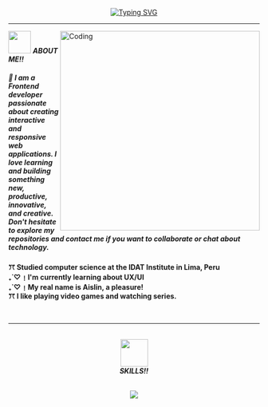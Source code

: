 <p align="center">
<a href="https://git.io/typing-svg">
  <img src="https://readme-typing-svg.demolab.com?font=Fugaz+One&size=35&duration=3500&pause=300&color=fabee5&center=true&vCenter=true&width=600&lines=Hi%2C+I+am+Lin%CB%99%E1%B5%95%CB%99;Welcome+to+My+GitHub+Profile!" alt="Typing SVG" />
</a>
</p>
  <hr>
<img align="right" alt="Coding" width="400" src="https://i.giphy.com/media/v1.Y2lkPTc5MGI3NjExanNpNTR4a2R4bmlnZmozeTVoMWsyMjkyNjRwNXIzbzdnczZzZG9reSZlcD12MV9pbnRlcm5hbF9naWZfYnlfaWQmY3Q9Zw/DBy2syOJWxNWESbJAy/giphy.gif">

  
  
<img src="https://i.giphy.com/media/v1.Y2lkPTc5MGI3NjExOWdiYjczZ21yY3RjZGlmMmpoODJjMjMzZ21lNWY5NGZmbHZjMzk0MCZlcD12MV9pbnRlcm5hbF9naWZfYnlfaWQmY3Q9cw/1HEfctM48fTSanADqj/giphy.gif" width="45" /> <b><i>ABOUT ME!!</i></b>
<h5>🌸 I am a Frontend developer passionate about creating interactive and responsive web applications. I love learning and building something new, productive, innovative, and creative. Don't hesitate to explore my repositories and contact me if you want to collaborate or chat about technology.

</h5>
<p><b> ꔫ Studied computer science at the IDAT Institute in Lima, Peru</br>
 ₊˙♡﹗I'm currently learning about UX/UI</br>
 ₊˙♡﹗My real name is Aislin, a pleasure!</br>
ꔫ I like playing video games and watching series.</b></p>

<br>
<hr>
<br>
<div align="center">
<img src="https://i.giphy.com/media/v1.Y2lkPTc5MGI3NjExcnFtemNqeHhwd29iejlhcXBrdjZqdTA4emQ0YjI5cXY5bHdzY2l4diZlcD12MV9pbnRlcm5hbF9naWZfYnlfaWQmY3Q9cw/EGNi09y1CXeyA/giphy.gif" width="55" /><BR> <b><i>SKILLS!!</i></b>
</div>
</br>

<p align="center">
  <a href="https://skillicons.dev">
    <img src="https://skillicons.dev/icons?i=git,css,html,js,bootstrap,figma&perline=14" />
  </a>
</p>



